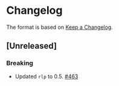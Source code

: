 # Changelog

The format is based on [Keep a Changelog].

[Keep a Changelog]: http://keepachangelog.com/en/1.0.0/

## [Unreleased]
### Breaking
- Updated `rlp` to 0.5. [#463](https://github.com/tetcoin/tetsy-common/pull/463)
